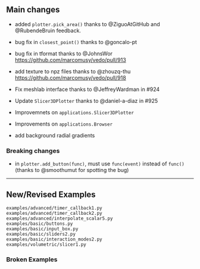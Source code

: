 ## Main changes

- added `plotter.pick_area()` thanks to @ZiguoAtGitHub and @RubendeBruin feedback.
- bug fix in `closest_point()` thanks to @goncalo-pt
- bug fix in tformat thanks to @JohnsWor  https://github.com/marcomusy/vedo/pull/913
- add texture to npz files thanks to @zhouzq-thu https://github.com/marcomusy/vedo/pull/918

- Fix meshlab interface thanks to @JeffreyWardman in #924
- Update `Slicer3DPlotter` thanks to @daniel-a-diaz in #925
- Improvemnets on `applications.Slicer3DPlotter`
- Improvements on `applications.Browser`
- add background radial gradients


### Breaking changes
- in `plotter.add_button(func)`, must use `func(event)` instead of `func()`
(thanks to @smoothumut for spotting the bug)


-------------------------
## New/Revised Examples
```
examples/advanced/timer_callback1.py
examples/advanced/timer_callback2.py
examples/advanced/interpolate_scalar5.py
examples/basic/buttons.py
examples/basic/input_box.py
examples/basic/sliders2.py
examples/basic/interaction_modes2.py
examples/volumetric/slicer1.py
```

### Broken Examples
```
```



